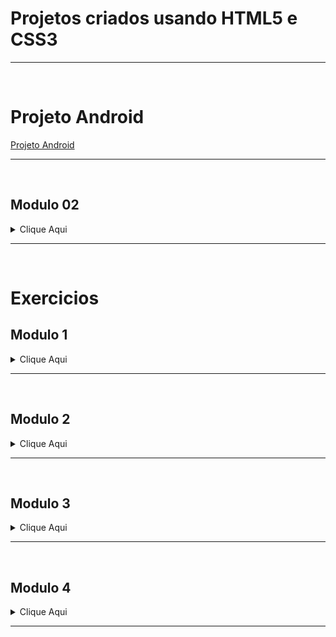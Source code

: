 # Projetos criados usando HTML5 e CSS3
<hr><br>

# Projeto Android #
<div>
    <a href="https://harrymanofi.github.io/Projetos-HTML_CSS3/Projeto-Android/index.html"> Projeto Android</a>
</div>
<hr><br>

## Modulo 02 ##
<div>
    <details>
        <summary>Clique Aqui</summary>
            <ul>
                <li>
                    <strong>Abrir</strong> <a href="https://harrymanofi.github.io/HTML-CSS/desafios/modulo-02/d010%20-%20Resolvido/android.html"> Desafio 10</a>
                </li>
                <li>
                    <strong>Abrir</strong> <a href="https://harrymanofi.github.io/HTML-CSS/desafios/modulo-02/d012/index.html"> Desafio 12</a>
                </li>
            </ul>
    </details>
</div>
<hr><br>
 
# Exercicios #

## Modulo 1 ##

<div>
    <details>
        <summary>Clique Aqui</summary>
            <ul>
                <details>
                <summary>Exercícios 01-09</summary>
                    <li><strong>Abrir</strong> <a href="https://harrymanofi.github.io/HTML-CSS/exercicios/modulo 1/ex001 - hello world/index.html"> Exercicio 1</a></li>
                    <li><strong>Abrir</strong> <a href="https://harrymanofi.github.io/HTML-CSS/exercicios/modulo 1/ex002 - paragrafos e quebras de linha/index.html"> Exercicio 2</a>
                    </li>
                    <li><strong>Abrir</strong> <a href="https://harrymanofi.github.io/HTML-CSS/exercicios/modulo 1/ex003 - inserindo imagens/index.html"> Exercicio 3</a>
                    </li>
                    <li><strong>Abrir</strong> <a href="https://harrymanofi.github.io/HTML-CSS/exercicios/modulo 1/ex004 - inserindo favicon/index.html"> Exercicio 4</a>
                    </li>
                    <li><strong>Abrir</strong> <a href="https://harrymanofi.github.io/HTML-CSS/exercicios/modulo 1/ex006 - hierarquia de titulos h1/index.html"> Exercicio 6</a>
                    </li>
                    <li><strong>Abrir</strong> <a href="https://harrymanofi.github.io/HTML-CSS/exercicios/modulo 1/ex007 - pode ignorar/index.html"> Exercicio 7</a>
                    </li>
                    <li><strong>Abrir</strong> <a href="https://harrymanofi.github.io/HTML-CSS/exercicios/modulo 1/ex008a - formatacoes de texto 1/index.html"> Exercicio 8a</a>
                    </li>
                    <li><strong>Abrir</strong> <a href="https://harrymanofi.github.io/HTML-CSS/exercicios/modulo 1/ex008b - formatacoes de texto 2/index.html"> Exercicio 8b</a>
                    </li>
                    <li><strong>Abrir</strong> <a href="https://harrymanofi.github.io/HTML-CSS/exercicios/modulo 1/ex009 - inserindo listas/index.html"> Exercicio 9</a>
                    </li>
                </details>
                <details>
                <summary>Exercícios 10-15</summary>
                    <li><strong>Abrir</strong> <a href="https://harrymanofi.github.io/HTML-CSS/exercicios/modulo 1/ex010 - links externos - internos - download/index.html"> Exercicio 10</a>
                    </li>
                    <li><strong>Abrir</strong> <a href="https://harrymanofi.github.io/HTML-CSS/exercicios/modulo 1/ex010 - links externos - internos - download/pag002.html"> Exercicio 10.Pag2</a>
                    </li>
                    <li><strong>Abrir</strong> <a href="https://harrymanofi.github.io/HTML-CSS/exercicios/modulo 1/ex011 - inserir áudios e imagens dinamicas/index.html"> Exercicio 11</a>
                    </li>
                    <li><strong>Abrir</strong> <a href="https://harrymanofi.github.io/HTML-CSS/exercicios/modulo 1/ex012 - inserir vídeos/index.html"> Exercicio 12</a>
                    </li>
                    <li><strong>Abrir</strong> <a href="https://harrymanofi.github.io/HTML-CSS/exercicios/modulo 1/ex013 - css inline/index.html"> Exercicio 13</a>
                    </li>
                    <li><strong>Abrir</strong> <a href="https://harrymanofi.github.io/HTML-CSS/exercicios/modulo 1/ex014 - css interno/index.html"> Exercicio 14</a>
                    </li>
                    <li><strong>Abrir</strong> <a href="https://harrymanofi.github.io/HTML-CSS/exercicios/modulo 1/ex015 - css externo/index.html"> Exercicio 15</a>
                    </li>
                    <li><strong>Abrir</strong> <a href="https://harrymanofi.github.io/HTML-CSS/exercicios/modulo 1/ex015 - css externo/pagina02.html"> Exercicio 15.Pag2</a>
                    </li>
                </details>
            </ul>
    </details>
</div>
<hr><br>

## Modulo 2 ##

<details>
    <summary>Clique Aqui</summary>
        <ul>
            <details>
            <summary>Exercícios 16-18</summary>
                <li><strong>Abrir</strong> <a href="https://harrymanofi.github.io/HTML-CSS/exercicios/modulo 2/ex016 - representando cores/cor01.html"> Exercicio 16 cor1</a>
                </li>
                <li><strong>Abrir</strong> <a href="https://harrymanofi.github.io/HTML-CSS/exercicios/modulo 2/ex016 - representando cores/cor02.html"> Exercicio 16 cor2</a>
                </li>
                <li><strong>Abrir</strong> <a href="https://harrymanofi.github.io/HTML-CSS/exercicios/modulo 2/ex016 - representando cores/cor03.html"> Exercicio 16 cor3</a>
                </li>
                <li><strong>Abrir</strong> <a href="https://harrymanofi.github.io/HTML-CSS/exercicios/modulo 2/ex017 - Famílias de fonte com CSS/font01.html"> Exercicio 17 font01</a>
                </li>
                <li><strong>Abrir</strong> <a href="https://harrymanofi.github.io/HTML-CSS/exercicios/modulo 2/ex017 - Famílias de fonte com CSS/font02.html"> Exercicio 17 font02</a>
                </li>
                <li><strong>Abrir</strong> <a href="https://harrymanofi.github.io/HTML-CSS/exercicios/modulo 2/ex018 - Usando Google Fonts/font01.html"> Exercicio 18 font01</a>
                </li>
                <li><strong>Abrir</strong> <a href="https://harrymanofi.github.io/HTML-CSS/exercicios/modulo 2/ex018 - Usando Google Fonts/font02.html"> Exercicio 18 font02</a>
                </li>
            </details>
            <details>
            <summary>Exercícios 18-21</summary>
                <li><strong>Abrir</strong> <a href="https://harrymanofi.github.io/HTML-CSS/exercicios/modulo 2/ex019 - Usando o id e o class com CSS/seletor01.html"> Exercicio 19</a>
                </li>
                <li><strong>Abrir</strong> <a href="https://harrymanofi.github.io/HTML-CSS/exercicios/modulo 2/ex020 - pseudo-classes e pseudo-elementosem CSS/hover.html"> Exercicio 20 Hover</a>
                </li>
                <li><strong>Abrir</strong> <a href="https://harrymanofi.github.io/HTML-CSS/exercicios/modulo 2/ex020 - pseudo-classes e pseudo-elementosem CSS/links.html"> Exercicio 20 links</a>
                </li>
                <li><strong>Abrir</strong> <a href="https://harrymanofi.github.io/HTML-CSS/exercicios/modulo 2/ex020 - pseudo-classes e pseudo-elementosem CSS/pseudoclasse.html"> Exercicio 20 pseudoclasse</a>
                </li>
                <li><strong>Abrir</strong> <a href="https://harrymanofi.github.io/HTML-CSS/exercicios/modulo 2/ex21 - box-level e bordas decoradas/caixa01.html"> Exercicio 21 caixa01</a>
                </li>
                <li><strong>Abrir</strong> <a href="https://harrymanofi.github.io/HTML-CSS/exercicios/modulo 2/ex21 - box-level e bordas decoradas/caixa02.html"> Exercicio 21 caixa02</a>
                </li>
                <li><strong>Abrir</strong> <a href="https://harrymanofi.github.io/HTML-CSS/exercicios/modulo 2/ex21 - box-level e bordas decoradas/caixa03.html"> Exercicio 21 caixa03</a>
                </li>
            </details>
        </ul>
</details>
<hr><br>

## Modulo 3 ##

<details>
        <summary>Clique Aqui</summary>
        <ul>
            <details>
                <summary>Exercícios 022</summary>
                <li><strong>Abrir</strong> <a href="https://harrymanofi.github.io/HTML-CSS/exercicios/modulo 3/ex022/fundo001.html"> Exercicio 22 Fundo001</a>
                </li>
                <li><strong>Abrir</strong> <a href="https://harrymanofi.github.io/HTML-CSS/exercicios/modulo 3/ex022/fundo002.html"> Exercicio 22 Fundo002</a>
                </li>
                <li><strong>Abrir</strong> <a href="https://harrymanofi.github.io/HTML-CSS/exercicios/modulo 3/ex022/fundo003.html"> Exercicio 22 Fundo003</a>
                </li>
                <li><strong>Abrir</strong> <a href="https://harrymanofi.github.io/HTML-CSS/exercicios/modulo 3/ex022/fundo004.html"> Exercicio 22 Fundo004</a>
                </li>
                <li><strong>Abrir</strong> <a href="https://harrymanofi.github.io/HTML-CSS/exercicios/modulo 3/ex022/fundo005.html"> Exercicio 22 Fundo005</a>
                </li>
                <li><strong>Abrir</strong> <a href="https://harrymanofi.github.io/HTML-CSS/exercicios/modulo 3/ex022/fundo006.html"> Exercicio 22 Fundo006</a>
                </li>
            </details>
            <details>
                <summary>Exercícios 023</summary>
                <li><strong>Abrir</strong> <a href="https://harrymanofi.github.io/HTML-CSS/exercicios/modulo 3/ex023/tabela001.html"> Exercicio 23 Tabela001</a>
                </li>
                <li><strong>Abrir</strong> <a href="https://harrymanofi.github.io/HTML-CSS/exercicios/modulo 3/ex023/tabela002.html"> Exercicio 23 Tabela002</a>
                </li>
                <li><strong>Abrir</strong> <a href="https://harrymanofi.github.io/HTML-CSS/exercicios/modulo 3/ex023/tabela003.html"> Exercicio 23 Tabela003</a>
                </li>
                <li><strong>Abrir</strong> <a href="https://harrymanofi.github.io/HTML-CSS/exercicios/modulo 3/ex023/tabela004.html"> Exercicio 23 Tabela004</a>
                </li>
                <li><strong>Abrir</strong> <a href="https://harrymanofi.github.io/HTML-CSS/exercicios/modulo 3/ex023/tabela005.html"> Exercicio 23 Tabela005</a>
                </li>
                <li><strong>Abrir</strong> <a href="https://harrymanofi.github.io/HTML-CSS/exercicios/modulo 3/ex023/tabela006.html"> Exercicio 23 Tabela006</a>
                </li>
            </details>
        </ul>
</details>
<hr><br>

## Modulo 4 ##

<details>
        <summary>Clique Aqui</summary>
        <ul>
            <details>
                <summary>Exercícios 024</summary>
                <li><strong>Abrir</strong> <a href="https://harrymanofi.github.io/HTML-CSS/exercicios/modulo 4/ex024/iframe001.html"> Exercicio 24 iframe001</a>
                </li>
                <li><strong>Abrir</strong> <a href="https://harrymanofi.github.io/HTML-CSS/exercicios/modulo 4/ex024/iframe002.html"> Exercicio 24 iframe002</a>
                </li>
                <li><strong>Abrir</strong> <a href="https://harrymanofi.github.io/HTML-CSS/exercicios/modulo 4/ex024/iframe003.html"> Exercicio 24 iframe003</a>
                </li>
                <li><strong>Abrir</strong> <a href="https://harrymanofi.github.io/HTML-CSS/exercicios/modulo 4/ex024/iframe004.html"> Exercicio 24 iframe004</a>
                </li>
                <li><strong>Abrir</strong> <a href="https://harrymanofi.github.io/HTML-CSS/exercicios/modulo 4/ex024/iframe005.html"> Exercicio 24 iframe005</a>
                </li>
                <li><strong>Abrir</strong> <a href="https://harrymanofi.github.io/HTML-CSS/exercicios/modulo 4/ex024/iframe006.html"> Exercicio 24 iframe006</a>
                </li>
            </details>
        </ul>
</details>
<hr><br>
